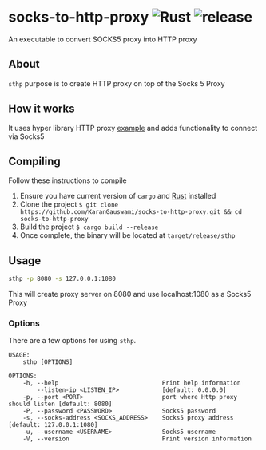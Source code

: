 # socks-to-http-proxy ![Rust](https://github.com/KaranGauswami/socks-to-http-proxy/workflows/Rust/badge.svg) ![release](https://img.shields.io/github/v/release/KaranGauswami/socks-to-http-proxy?include_prereleases)

An executable to convert SOCKS5 proxy into HTTP proxy

## About

`sthp` purpose is to create HTTP proxy on top of the Socks 5 Proxy

## How it works

It uses hyper library HTTP proxy [example](https://github.com/hyperium/hyper/blob/master/examples/http_proxy.rs) and adds functionality to connect via Socks5

## Compiling

Follow these instructions to compile

1.  Ensure you have current version of `cargo` and [Rust](https://www.rust-lang.org) installed
2.  Clone the project `$ git clone https://github.com/KaranGauswami/socks-to-http-proxy.git && cd socks-to-http-proxy`
3.  Build the project `$ cargo build --release`
4.  Once complete, the binary will be located at `target/release/sthp`

## Usage

```bash
sthp -p 8080 -s 127.0.0.1:1080
```

This will create proxy server on 8080 and use localhost:1080 as a Socks5 Proxy

### Options

There are a few options for using `sthp`.

```text
USAGE:
    sthp [OPTIONS]

OPTIONS:
    -h, --help                             Print help information
        --listen-ip <LISTEN_IP>            [default: 0.0.0.0]
    -p, --port <PORT>                      port where Http proxy should listen [default: 8080]
    -P, --password <PASSWORD>              Socks5 password
    -s, --socks-address <SOCKS_ADDRESS>    Socks5 proxy address [default: 127.0.0.1:1080]
    -u, --username <USERNAME>              Socks5 username
    -V, --version                          Print version information    
```
